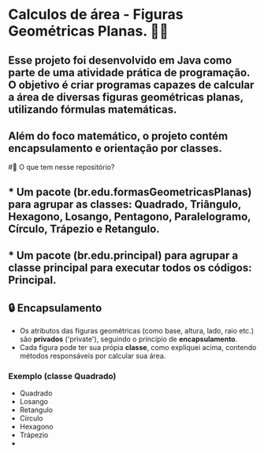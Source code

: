 # Calculos de área - Figuras Geométricas Planas. 📍📏

## Esse projeto foi desenvolvido em Java como parte de uma atividade prática de programação. O objetivo é criar programas capazes de calcular a área de diversas figuras geométricas planas, utilizando fórmulas matemáticas. 
## Além do foco matemático, o projeto contém encapsulamento e orientação por classes. 


#📝 O que tem nesse repositório? 
## * Um pacote (br.edu.formasGeometricasPlanas) para agrupar as classes: Quadrado, Triângulo, Hexagono, Losango, Pentagono, Paralelogramo, Círculo, Trápezio e Retangulo. 
## * Um pacote (br.edu.principal) para agrupar a classe principal para executar todos os códigos: Principal. 

## 🔒 Encapsulamento 
* Os atributos das figuras geométricas (como base, altura, lado, raio etc.) são **privados** ('private'), seguindo o princípio de **encapsulamento**.
* Cada figura pode ter sua própia **classe**, como expliquei acima, contendo métodos responsáveis por calcular sua área.    

### Exemplo (classe Quadrado) 






* Quadrado
* Losango
* Retangulo
* Círculo
* Hexagono
* Trápezio
* 

  
